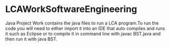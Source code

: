 # LCAWorkSoftwareEngineering
Java Project Work contains the java files to run a LCA program.To run the code you will need to either import it into an IDE that auto compiles and runs it such as Eclipse or
to compile it in command line with javac BST.java and then run it with java BST.

